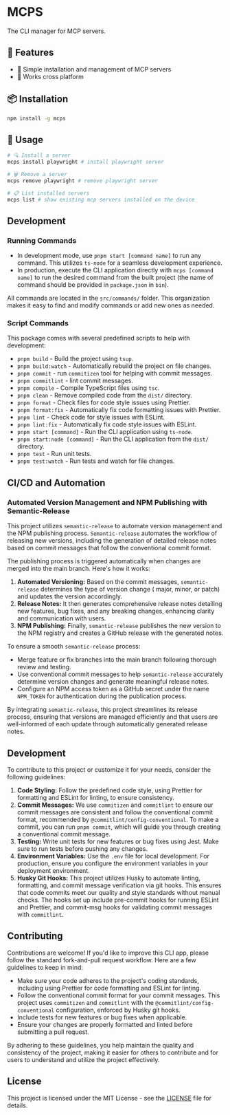 # MCPS

The CLI manager for MCP servers.

## 🌟 Features

- 🔄 Simple installation and management of MCP servers
- 📱 Works cross platform

## 📦 Installation

```sh
npm install -g mcps
```

## 🔧 Usage

```sh
# 🔍 Install a server
mcps install playwright # install playwright server

# 🗑️ Remove a server
mcps remove playwright # remove playwright server

# 📋 List installed servers
mcps list # show existing mcp servers installed on the device
```

## Development

### Running Commands

- In development mode, use `pnpm start [command name]` to run any command. This utilizes `ts-node` for a seamless
  development experience.
- In production, execute the CLI application directly with `mcps [command name]` to run the desired
  command from the built project (the name of command should be provided in `package.json` in `bin`).

All commands are located in the `src/commands/` folder. This organization makes it easy to find and modify commands or
add new ones as needed.

### Script Commands

This package comes with several predefined scripts to help with development:

- `pnpm build` - Build the project using `tsup`.
- `pnpm build:watch` - Automatically rebuild the project on file changes.
- `pnpm commit` - run `commitizen` tool for helping with commit messages.
- `pnpm commitlint` - lint commit messages.
- `pnpm compile` - Compile TypeScript files using `tsc`.
- `pnpm clean` - Remove compiled code from the `dist/` directory.
- `pnpm format` - Check files for code style issues using Prettier.
- `pnpm format:fix` - Automatically fix code formatting issues with Prettier.
- `pnpm lint` - Check code for style issues with ESLint.
- `pnpm lint:fix` - Automatically fix code style issues with ESLint.
- `pnpm start [command]` - Run the CLI application using `ts-node`.
- `pnpm start:node [command]` - Run the CLI application from the `dist/` directory.
- `pnpm test` - Run unit tests.
- `pnpm test:watch` - Run tests and watch for file changes.

## CI/CD and Automation

### Automated Version Management and NPM Publishing with Semantic-Release

This project utilizes `semantic-release` to automate version management and the NPM publishing
process. `Semantic-release` automates the workflow of releasing new versions, including the generation of detailed
release notes based on commit messages that follow the conventional commit format.

The publishing process is triggered automatically when changes are merged into the main branch. Here's how it works:

1. **Automated Versioning:** Based on the commit messages, `semantic-release` determines the type of version change (
   major, minor, or patch) and updates the version accordingly.
2. **Release Notes:** It then generates comprehensive release notes detailing new features, bug fixes, and any breaking
   changes, enhancing clarity and communication with users.
3. **NPM Publishing:** Finally, `semantic-release` publishes the new version to the NPM registry and creates a GitHub
   release with the generated notes.

To ensure a smooth `semantic-release` process:

- Merge feature or fix branches into the main branch following thorough review and testing.
- Use conventional commit messages to help `semantic-release` accurately determine version changes and generate
  meaningful release notes.
- Configure an NPM access token as a GitHub secret under the name `NPM_TOKEN` for authentication during the publication
  process.

By integrating `semantic-release`, this project streamlines its release process, ensuring that versions are managed
efficiently and that users are well-informed of each update through automatically generated release notes.

## Development

To contribute to this project or customize it for your needs, consider the following guidelines:

1. **Code Styling:** Follow the predefined code style, using Prettier for formatting and ESLint for linting, to ensure
   consistency.
2. **Commit Messages:** We use `commitizen` and `commitlint` to ensure our commit messages are consistent and follow the
   conventional commit format, recommended by `@commitlint/config-conventional`. To make a commit, you can
   run `pnpm commit`, which will guide you through creating a conventional commit message.
3. **Testing:** Write unit tests for new features or bug fixes using Jest. Make sure to run tests before pushing any
   changes.
4. **Environment Variables:** Use the `.env` file for local development. For production, ensure you configure the
   environment variables in your deployment environment.
5. **Husky Git Hooks:** This project utilizes Husky to automate linting, formatting, and commit message verification via
   git hooks. This ensures that code commits meet our quality and style standards without manual checks. The hooks set
   up include pre-commit hooks for running ESLint and Prettier, and commit-msg hooks for validating commit messages
   with `commitlint`.

## Contributing

Contributions are welcome! If you'd like to improve this CLI app, please follow the standard
fork-and-pull request workflow. Here are a few guidelines to keep in mind:

- Make sure your code adheres to the project's coding standards, including using Prettier for code formatting and ESLint
  for linting.
- Follow the conventional commit format for your commit messages. This project uses `commitizen` and `commitlint` with
  the `@commitlint/config-conventional` configuration, enforced by Husky git hooks.
- Include tests for new features or bug fixes when applicable.
- Ensure your changes are properly formatted and linted before submitting a pull request.

By adhering to these guidelines, you help maintain the quality and consistency of the project, making it easier for
others to contribute and for users to understand and utilize the project effectively.

## License

This project is licensed under the MIT License - see the [LICENSE](./LICENSE) file for details.

